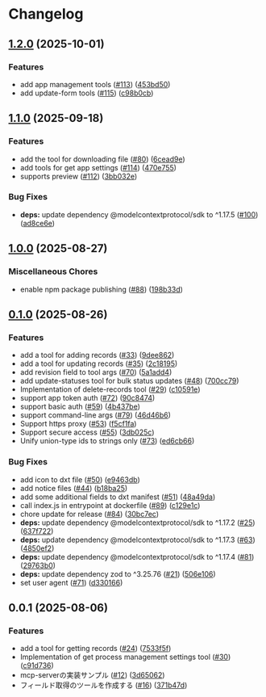 # Changelog

## [1.2.0](https://github.com/kintone/mcp-server/compare/1.1.0...1.2.0) (2025-10-01)


### Features

* add app management tools ([#113](https://github.com/kintone/mcp-server/issues/113)) ([453bd50](https://github.com/kintone/mcp-server/commit/453bd50fc9080ee452dfeaf2524bd0374bd70d74))
* add update-form tools ([#115](https://github.com/kintone/mcp-server/issues/115)) ([c98b0cb](https://github.com/kintone/mcp-server/commit/c98b0cb3a7356cef2ee4314f76a3b8cde00b3ae3))

## [1.1.0](https://github.com/kintone/mcp-server/compare/1.0.0...1.1.0) (2025-09-18)


### Features

* add the tool for downloading file ([#80](https://github.com/kintone/mcp-server/issues/80)) ([6cead9e](https://github.com/kintone/mcp-server/commit/6cead9ed1891a4ce0aa26978a52dd7df27e195ff))
* add tools for get app settings ([#114](https://github.com/kintone/mcp-server/issues/114)) ([470e755](https://github.com/kintone/mcp-server/commit/470e75555cfeef9fbf582aab504e24528c3f94cd))
* supports preview ([#112](https://github.com/kintone/mcp-server/issues/112)) ([3bb032e](https://github.com/kintone/mcp-server/commit/3bb032e00bd0532cac832dbdd9fc6aec1e7255d8))


### Bug Fixes

* **deps:** update dependency @modelcontextprotocol/sdk to ^1.17.5 ([#100](https://github.com/kintone/mcp-server/issues/100)) ([ad8ce6e](https://github.com/kintone/mcp-server/commit/ad8ce6e2557c4ccbf10f2d0895ceaebbde3d5083))

## [1.0.0](https://github.com/kintone/mcp-server/compare/0.1.0...1.0.0) (2025-08-27)


### Miscellaneous Chores

* enable npm package publishing ([#88](https://github.com/kintone/mcp-server/issues/88)) ([198b33d](https://github.com/kintone/mcp-server/commit/198b33db58179675c89a87e37f10129d826507f9))

## [0.1.0](https://github.com/kintone/mcp-server/compare/0.0.1...0.1.0) (2025-08-26)


### Features

* add a tool for adding records ([#33](https://github.com/kintone/mcp-server/issues/33)) ([9dee862](https://github.com/kintone/mcp-server/commit/9dee862c14e0ffe2bca101aa9b63e75483ef3c63))
* add a tool for updating records ([#35](https://github.com/kintone/mcp-server/issues/35)) ([2c18195](https://github.com/kintone/mcp-server/commit/2c18195781c4990c5bb5162cb3c847bfee8271c1))
* add revision field to tool args ([#70](https://github.com/kintone/mcp-server/issues/70)) ([5a1add4](https://github.com/kintone/mcp-server/commit/5a1add47cc0c12f7127c5620e8dc093d58bec63e))
* add update-statuses tool for bulk status updates ([#48](https://github.com/kintone/mcp-server/issues/48)) ([700cc79](https://github.com/kintone/mcp-server/commit/700cc79b7ab5e00dd854a2430ec75eda59499c06))
* Implementation of delete-records tool ([#29](https://github.com/kintone/mcp-server/issues/29)) ([c10591e](https://github.com/kintone/mcp-server/commit/c10591eec445f6e8df33950ea05939dc8ffb5029))
* support app token auth ([#72](https://github.com/kintone/mcp-server/issues/72)) ([90c8474](https://github.com/kintone/mcp-server/commit/90c8474fbf8da983bc5c944825b2b23d398b086f))
* support basic auth ([#59](https://github.com/kintone/mcp-server/issues/59)) ([4b437be](https://github.com/kintone/mcp-server/commit/4b437be3d5d711dd39165d6e81e8b8b905518d0e))
* support command-line args ([#79](https://github.com/kintone/mcp-server/issues/79)) ([46d46b6](https://github.com/kintone/mcp-server/commit/46d46b6a48c2249d3b0efe41aaf8706fee86fccc))
* Support https proxy ([#53](https://github.com/kintone/mcp-server/issues/53)) ([f5cf1fa](https://github.com/kintone/mcp-server/commit/f5cf1fae9ccdad1c282e3c77cf3dfeab9bc3e8a9))
* Support secure access ([#55](https://github.com/kintone/mcp-server/issues/55)) ([3db025c](https://github.com/kintone/mcp-server/commit/3db025cc11c315b4baae03721efdaab7d04725f3))
* Unify union-type ids to strings only ([#73](https://github.com/kintone/mcp-server/issues/73)) ([ed6cb66](https://github.com/kintone/mcp-server/commit/ed6cb66374542b2caa8f51c7e75bc603a2727034))


### Bug Fixes

* add icon to dxt file ([#50](https://github.com/kintone/mcp-server/issues/50)) ([e9463db](https://github.com/kintone/mcp-server/commit/e9463dbc838b0015a7f27a9b86c4bdd43a76791d))
* add notice files ([#44](https://github.com/kintone/mcp-server/issues/44)) ([b18ba25](https://github.com/kintone/mcp-server/commit/b18ba25dafa7e6fabf8a5fc5f125011559d46886))
* add some additional fields to dxt manifest ([#51](https://github.com/kintone/mcp-server/issues/51)) ([48a49da](https://github.com/kintone/mcp-server/commit/48a49da0aedd2af3a97839987a29a006c8854ce9))
* call index.js in entrypoint at dockerfile ([#89](https://github.com/kintone/mcp-server/issues/89)) ([c129e1c](https://github.com/kintone/mcp-server/commit/c129e1ca6531e8d4c54da89eb7438bc431491b16))
* chore update for release ([#84](https://github.com/kintone/mcp-server/issues/84)) ([30bc7ec](https://github.com/kintone/mcp-server/commit/30bc7eca5d4aeecc636cf6cd4cce4c21cfae311e))
* **deps:** update dependency @modelcontextprotocol/sdk to ^1.17.2 ([#25](https://github.com/kintone/mcp-server/issues/25)) ([637f722](https://github.com/kintone/mcp-server/commit/637f722adf630f8898ece820fb6579b4c1d139d7))
* **deps:** update dependency @modelcontextprotocol/sdk to ^1.17.3 ([#63](https://github.com/kintone/mcp-server/issues/63)) ([4850ef2](https://github.com/kintone/mcp-server/commit/4850ef2dc3e98fdfc9b723886454a990b94fe079))
* **deps:** update dependency @modelcontextprotocol/sdk to ^1.17.4 ([#81](https://github.com/kintone/mcp-server/issues/81)) ([29763b0](https://github.com/kintone/mcp-server/commit/29763b05c8538aa980f9e9db0f4c42f1c74a7e28))
* **deps:** update dependency zod to ^3.25.76 ([#21](https://github.com/kintone/mcp-server/issues/21)) ([506e106](https://github.com/kintone/mcp-server/commit/506e106271e71a509c3465df933abab1a9c7c80a))
* set user agent ([#71](https://github.com/kintone/mcp-server/issues/71)) ([d330166](https://github.com/kintone/mcp-server/commit/d330166e44f09c7d586671b83646894f5fd6f6a0))

## 0.0.1 (2025-08-06)


### Features

* add a tool for getting records ([#24](https://github.com/kintone/mcp-server/issues/24)) ([7533f5f](https://github.com/kintone/mcp-server/commit/7533f5fbcb49c797ca0bbaa29f002cc64b1b4b2e))
* Implementation of get process management settings tool ([#30](https://github.com/kintone/mcp-server/issues/30)) ([c91d736](https://github.com/kintone/mcp-server/commit/c91d736b6c70b59b2046d35ed6eaf22afb55f0f3))
* mcp-serverの実装サンプル ([#12](https://github.com/kintone/mcp-server/issues/12)) ([3d65062](https://github.com/kintone/mcp-server/commit/3d650624e6e7234f591a021d10c2fe5b5edacab4))
* フィールド取得のツールを作成する ([#16](https://github.com/kintone/mcp-server/issues/16)) ([371b47d](https://github.com/kintone/mcp-server/commit/371b47da21b4319f4fc02a1a0af41cef5e31954b))
